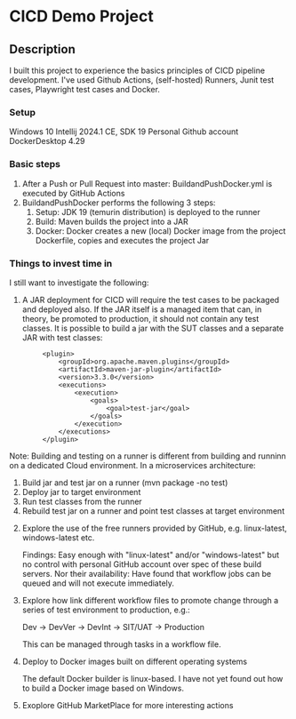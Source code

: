 # CICD Demo Project

## Description

I built this project to experience the basics principles of CICD pipeline development. I've used Github Actions, (self-hosted) Runners, Junit test cases, Playwright test cases and Docker.

### Setup
Windows 10
Intellij 2024.1 CE, SDK 19
Personal Github account
DockerDesktop 4.29
 
### Basic steps

1. After a Push or Pull Request into master: BuildandPushDocker.yml is executed by GitHub Actions
2. BuildandPushDocker performs the following 3 steps:
   1. Setup: JDK 19 (temurin distribution) is deployed to the runner
   2. Build: Maven builds the project into a JAR 
   3. Docker: Docker creates a new (local) Docker image from the project Dockerfile, copies and executes the project Jar
   
### Things to invest time in

I still want to investigate the following:

1. A JAR deployment for CICD will require the test cases to be packaged and deployed also. If the JAR itself is a managed item that can, in theory, 
be promoted to production, it should not contain any test classes. It is possible to build a jar with the SUT classes and a separate JAR with test classes:

            <plugin>
                <groupId>org.apache.maven.plugins</groupId>
                <artifactId>maven-jar-plugin</artifactId>
                <version>3.3.0</version>
                <executions>
                    <execution>
                        <goals>
                            <goal>test-jar</goal>
                        </goals>
                    </execution>
                </executions>
            </plugin>

Note: Building and testing on a runner is different from building and runninn on a dedicated Cloud environment. In a microservices architecture: 
1) Build jar and test jar on a runner (mvn package -no test)  
2) Deploy jar to target environment 
3) Run test classes from the runner
4) Rebuild test jar on a runner and point test classes at target environment

2. Explore the use of the free runners provided by GitHub, e.g. linux-latest, windows-latest etc.

   Findings: Easy enough with "linux-latest" and/or "windows-latest" but no control with personal GitHub account over spec of these build servers. Nor their availability:
   Have found that workflow jobs can be queued and will not execute immediately.

3. Explore how link different workflow files to promote change through a series of test environment to production, e.g.:

   Dev -> DevVer -> DevInt -> SIT/UAT -> Production

   This can be managed through tasks in a workflow file.

4. Deploy to Docker images built on different operating systems

   The default Docker builder is linux-based. I have not yet found out how to build a Docker image based on Windows. 

6. Exoplore GitHub MarketPlace for more interesting actions